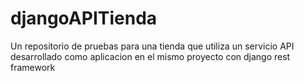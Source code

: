 # djangoAPITienda
Un repositorio de pruebas para una tienda que utiliza un servicio API desarrollado como aplicacion en el mismo proyecto con django rest framework
